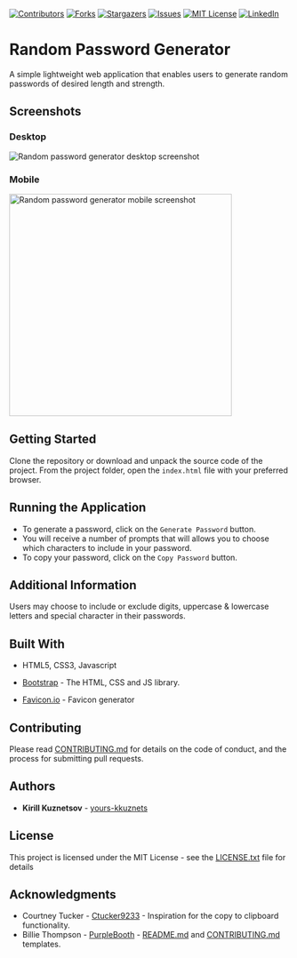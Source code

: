 [![Contributors][contributors-shield]][contributors-url] [![Forks][forks-shield]][forks-url] [![Stargazers][stars-shield]][stars-url] [![Issues][issues-shield]][issues-url] [![MIT License][license-shield]][license-url] [![LinkedIn][linkedin-shield]][linkedin-url]

# Random Password Generator

A simple lightweight web application that enables users to generate random passwords of desired length and strength.

## Screenshots

### Desktop

<img src="assets/img/random_password_generator_desktop.png" alt="Random password generator desktop screenshot"/>

### Mobile

<img src="assets/img/random_password_generator_mobile.png" height="400" alt="Random password generator mobile screenshot"/>

## Getting Started

Clone the repository or download and unpack the source code of the project. From the project folder, open the `index.html` file with your preferred browser.

## Running the Application

- To generate a password, click on the `Generate Password` button.
- You will receive a number of prompts that will allows you to choose which characters to include in your password.
- To copy your password, click on the `Copy Password` button.

## Additional Information

Users may choose to include or exclude digits, uppercase & lowercase letters and special character in their passwords.

## Built With

- HTML5, CSS3, Javascript

- [Bootstrap](https://getbootstrap.com/) - The HTML, CSS and JS library.

- [Favicon.io](https://favicon.io/) - Favicon generator

## Contributing

Please read [CONTRIBUTING.md](https://github.com/yours-kkuznets/Random-Password-Generator/blob/master/CONTRIBUTING.md) for details on the code of conduct, and the process for submitting pull requests.

## Authors

- **Kirill Kuznetsov** - [yours-kkuznets](https://github.com/yours-kkuznets)

## License

This project is licensed under the MIT License - see the [LICENSE.txt](https://github.com/yours-kkuznets/Random-Password-Generator/blob/master/LICENSE.txt) file for details

## Acknowledgments

- Courtney Tucker - [Ctucker9233](https://github.com/Ctucker9233) - Inspiration for the copy to clipboard functionality.
- Billie Thompson - [PurpleBooth](https://gist.github.com/PurpleBooth) - [README.md](https://gist.github.com/PurpleBooth/109311bb0361f32d87a2) and [CONTRIBUTING.md](https://gist.github.com/PurpleBooth/b24679402957c63ec426) templates.

[contributors-shield]: https://img.shields.io/github/contributors/yours-kkuznets/Multiple-Choice-Quiz-with-Timer.svg?style=flat-square
[contributors-url]: https://github.com/yours-kkuznets/Multiple-Choice-Quiz-with-Timer/graphs/contributors
[forks-shield]: https://img.shields.io/github/forks/yours-kkuznets/Multiple-Choice-Quiz-with-Timer.svg?style=flat-square
[forks-url]: https://github.com/othneildrew/yours-kkuznets/Multiple-Choice-Quiz-with-Timer/network/members
[stars-shield]: https://img.shields.io/github/stars/yours-kkuznets/Multiple-Choice-Quiz-with-Timer.svg?style=flat-square
[stars-url]: https://github.com/yours-kkuznets/Multiple-Choice-Quiz-with-Timer/stargazers
[issues-shield]: https://img.shields.io/github/issues/yours-kkuznets/Multiple-Choice-Quiz-with-Timer.svg?style=flat-square
[issues-url]: https://github.com/yours-kkuznets/Multiple-Choice-Quiz-with-Timer/issues
[license-shield]: https://img.shields.io/github/license/yours-kkuznets/Multiple-Choice-Quiz-with-Timer.svg?style=flat-square
[license-url]: https://github.com/yours-kkuznets/Multiple-Choice-Quiz-with-Timer/blob/master/LICENSE.txt
[linkedin-shield]: https://img.shields.io/badge/-LinkedIn-black.svg?style=flat-square&logo=linkedin&colorB=555
[linkedin-url]: https://linkedin.com/in/yourskkuznets
